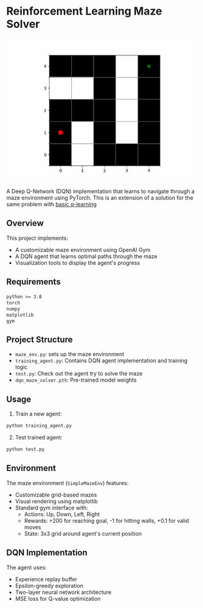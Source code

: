 # Reinforcement Learning Maze Solver

![alt text](agent_movement_2024.gif)

A Deep Q-Network (DQN) implementation that learns to navigate through a maze environment using PyTorch. This is an extension of a solution for the same problem with [basic q-learning](https://github.com/Davidwarchy/rl)

## Overview

This project implements:
- A customizable maze environment using OpenAI Gym
- A DQN agent that learns optimal paths through the maze
- Visualization tools to display the agent's progress

## Requirements

```
python >= 3.8
torch
numpy
matplotlib
gym
```

## Project Structure

- `maze_env.py`: sets up the maze environment 
- `training_agent.py`: Contains DQN agent implementation and training logic
- `test.py`: Check out the agent try to solve the maze 
- `dqn_maze_solver.pth`: Pre-trained model weights

## Usage

1. Train a new agent:
```python
python training_agent.py
```

2. Test trained agent:
```python
python test.py
```

## Environment

The maze environment (`SimpleMazeEnv`) features:
- Customizable grid-based mazes
- Visual rendering using matplotlib
- Standard gym interface with:
  - Actions: Up, Down, Left, Right
  - Rewards: +200 for reaching goal, -1 for hitting walls, +0.1 for valid moves
  - State: 3x3 grid around agent's current position

## DQN Implementation

The agent uses:
- Experience replay buffer
- Epsilon-greedy exploration
- Two-layer neural network architecture
- MSE loss for Q-value optimization
